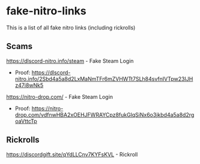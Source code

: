 # fake-nitro-links
This is a list of all fake nitro links (including rickrolls)

## Scams

https://dlscord-nitro.info/steam - Fake Steam Login
  - Proof: https://dlscord-nitro.info/2Sbd4a5a8d2LxMaNmTFr6mZVHWTt7SLh84svfnIVTpw23IJHz47i8wNk5


https://nitro-drop.com/ - Fake Steam Login
  - Proof: https://nitro-drop.com/vdfnwHBA2xOEHJFWRAYCpz8fukGlqSiNx6o3jkbd4a5a8d2rgoaVttcTp


## Rickrolls

https://discordgift.site/qYdLLCnv7KYFsKVL - Rickroll



